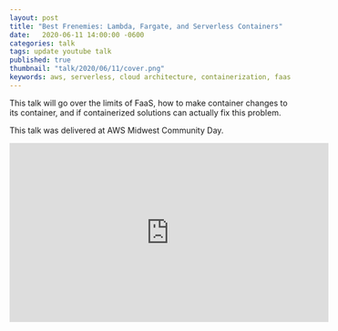 ```yaml
---
layout: post
title: "Best Frenemies: Lambda, Fargate, and Serverless Containers"
date:   2020-06-11 14:00:00 -0600
categories: talk
tags: update youtube talk
published: true
thumbnail: "talk/2020/06/11/cover.png"
keywords: aws, serverless, cloud architecture, containerization, faas
---
```


This talk will go over the limits of FaaS, how to make container changes to its container, and if containerized solutions can actually fix this problem. 

This talk was delivered at AWS Midwest Community Day.

<iframe width="560" height="315" src="https://www.youtube.com/embed/7nKy7tjB-Ms" title="YouTube video player" frameborder="0" allow="accelerometer; autoplay; clipboard-write; encrypted-media; gyroscope; picture-in-picture" allowfullscreen></iframe>